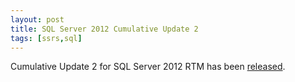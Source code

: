 ```yaml
---
layout: post
title: SQL Server 2012 Cumulative Update 2
tags: [ssrs,sql]
---
```

Cumulative Update 2 for SQL Server 2012 RTM has been [released](http://support.microsoft.com/kb/2703275).